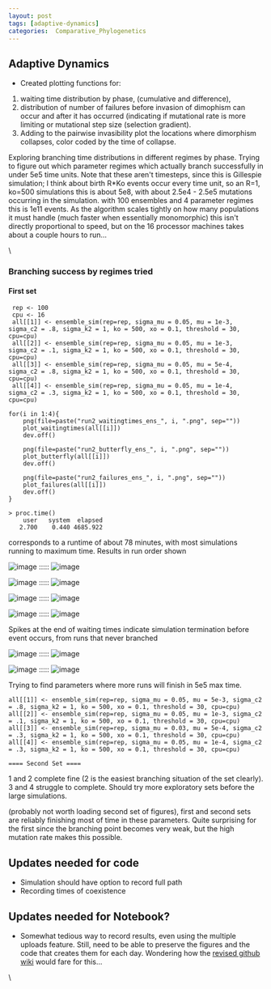 ```yaml
---
layout: post
tags: [adaptive-dynamics]
categories:  Comparative_Phylogenetics
---
```






 





Adaptive Dynamics
-----------------

-   Created plotting functions for:

1.  waiting time distribution by phase, (cumulative and difference),
2.  distribution of number of failures before invasion of dimophism can
    occur and after it has occurred (indicating if mutational rate is
    more limiting or mutational step size (selection gradient).
3.  Adding to the pairwise invasibility plot the locations where
    dimorphism collapses, color coded by the time of collapse.

Exploring branching time distributions in different regimes by phase.
Trying to figure out which parameter regimes which actually branch
successfully in under 5e5 time units. Note that these aren't timesteps,
since this is Gillespie simulation; I think about birth R\*Ko events
occur every time unit, so an R=1, ko=500 simulations this is about 5e8,
with about 2.5e4 - 2.5e5 mutations occurring in the simulation. with 100
ensembles and 4 parameter regimes this is 1e11 events. As the algorithm
scales tightly on how many populations it must handle (much faster when
essentially monomorphic) this isn't directly proportional to speed, but
on the 16 processor machines takes about a couple hours to run...

\

### Branching success by regimes tried

#### First set

~~~~ {.de1}
 rep <- 100
 cpu <- 16
 all[[1]] <- ensemble_sim(rep=rep, sigma_mu = 0.05, mu = 1e-3, sigma_c2 = .8, sigma_k2 = 1, ko = 500, xo = 0.1, threshold = 30, cpu=cpu)
 all[[2]] <- ensemble_sim(rep=rep, sigma_mu = 0.05, mu = 1e-3, sigma_c2 = .1, sigma_k2 = 1, ko = 500, xo = 0.1, threshold = 30, cpu=cpu)
 all[[3]] <- ensemble_sim(rep=rep, sigma_mu = 0.05, mu = 5e-4, sigma_c2 = .8, sigma_k2 = 1, ko = 500, xo = 0.1, threshold = 30, cpu=cpu)
 all[[4]] <- ensemble_sim(rep=rep, sigma_mu = 0.05, mu = 1e-4, sigma_c2 = .3, sigma_k2 = 1, ko = 500, xo = 0.1, threshold = 30, cpu=cpu)
 
for(i in 1:4){
    png(file=paste("run2_waitingtimes_ens_", i, ".png", sep=""))
    plot_waitingtimes(all[[i]])
    dev.off()
 
    png(file=paste("run2_butterfly_ens_", i, ".png", sep=""))
    plot_butterfly(all[[i]])
    dev.off()
 
    png(file=paste("run2_failures_ens_", i, ".png", sep=""))
    plot_failures(all[[i]])
    dev.off()
}
 
> proc.time()
    user   system  elapsed 
   2.700    0.440 4685.922
~~~~

corresponds to a runtime of about 78 minutes, with most simulations
running to maximum time. Results in run order shown

![image](http://openwetware.org/images/thumb/c/c9/Failures_ens_1.png/400px-Failures_ens_1.png)
:::::
![image](http://openwetware.org/images/thumb/6/63/Failures_ens_2.png/400px-Failures_ens_2.png)

![image](http://openwetware.org/images/thumb/7/71/Failures_ens_3.png/400px-Failures_ens_3.png)
:::::
![image](http://openwetware.org/images/thumb/7/7f/Failures_ens_4.png/400px-Failures_ens_4.png)

![image](http://openwetware.org/images/thumb/b/bc/Butterfly_ens_1.png/400px-Butterfly_ens_1.png)
:::::
![image](http://openwetware.org/images/thumb/7/75/Butterfly_ens_2.png/400px-Butterfly_ens_2.png)

![image](http://openwetware.org/images/thumb/8/87/Butterfly_ens_3.png/400px-Butterfly_ens_3.png)
:::::
![image](http://openwetware.org/images/thumb/1/1e/Butterfly_ens_4.png/400px-Butterfly_ens_4.png)

Spikes at the end of waiting times indicate simulation termination
before event occurs, from runs that never branched

![image](http://openwetware.org/images/thumb/8/8b/Waitingtimes_ens_1.png/400px-Waitingtimes_ens_1.png)
:::::
![image](http://openwetware.org/images/thumb/e/e4/Waitingtimes_ens_2.png/400px-Waitingtimes_ens_2.png)

![image](http://openwetware.org/images/thumb/3/35/Waitingtimes_ens_3.png/400px-Waitingtimes_ens_3.png)
:::::
![image](http://openwetware.org/images/thumb/6/69/Waitingtimes_ens_4.png/400px-Waitingtimes_ens_4.png)

Trying to find parameters where more runs will finish in 5e5 max time.

~~~~ {.de1}
all[[1]] <- ensemble_sim(rep=rep, sigma_mu = 0.05, mu = 5e-3, sigma_c2 = .8, sigma_k2 = 1, ko = 500, xo = 0.1, threshold = 30, cpu=cpu)
all[[2]] <- ensemble_sim(rep=rep, sigma_mu = 0.05, mu = 1e-3, sigma_c2 = .1, sigma_k2 = 1, ko = 500, xo = 0.1, threshold = 30, cpu=cpu)
all[[3]] <- ensemble_sim(rep=rep, sigma_mu = 0.03, mu = 5e-4, sigma_c2 = .3, sigma_k2 = 1, ko = 500, xo = 0.1, threshold = 30, cpu=cpu)
all[[4]] <- ensemble_sim(rep=rep, sigma_mu = 0.05, mu = 1e-4, sigma_c2 = .3, sigma_k2 = 1, ko = 500, xo = 0.1, threshold = 30, cpu=cpu)
 
==== Second Set ====
~~~~

1 and 2 complete fine (2 is the easiest branching situation of the set
clearly). 3 and 4 struggle to complete. Should try more exploratory sets
before the large simulations.

(probably not worth loading second set of figures), first and second
sets are reliably finishing most of time in these parameters. Quite
surprising for the first since the branching point becomes very weak,
but the high mutation rate makes this possible.

Updates needed for code
-----------------------

-   Simulation should have option to record full path
-   Recording times of coexistence

Updates needed for Notebook?
----------------------------

-   Somewhat tedious way to record results, even using the multiple
    uploads feature. Still, need to be able to preserve the figures and
    the code that creates them for each day. Wondering how the [revised
    github
    wiki](http://github.com/blog/699-making-github-more-open-git-backed-wikis "http://github.com/blog/699-making-github-more-open-git-backed-wikis")
    would fare for this...

\


